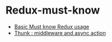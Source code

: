 # Redux-must-know

 - [Basic Must know Redux usage](https://github.com/wahengchang/redux-must-know/tree/master/store_reducer_action)
 - [Thunk : middleware and async action](https://github.com/wahengchang/redux-must-know/tree/master/thunk-async-middleware)